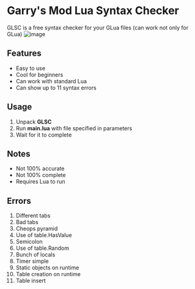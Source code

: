 # Garry's Mod Lua Syntax Checker
GLSC is a free syntax checker for your GLua files (can work not only for GLua)
![image](https://user-images.githubusercontent.com/40930644/187045868-ff6eb96b-9fae-4fe1-aab2-c997970cc04e.png)

## Features
* Easy to use
* Cool for beginners
* Can work with standard Lua
* Can show up to 11 syntax errors

## Usage
1. Unpack **GLSC**
2. Run **main.lua** with file specified in parameters
3. Wait for it to complete

## Notes
* Not 100% accurate
* Not 100% complete
* Requires Lua to run

## Errors
1. Different tabs
2. Bad tabs
3. Cheops pyramid
4. Use of table.HasValue
5. Semicolon
6. Use of table.Random
7. Bunch of locals
8. Timer simple
9. Static objects on runtime
10. Table creation on runtime
11. Table insert
